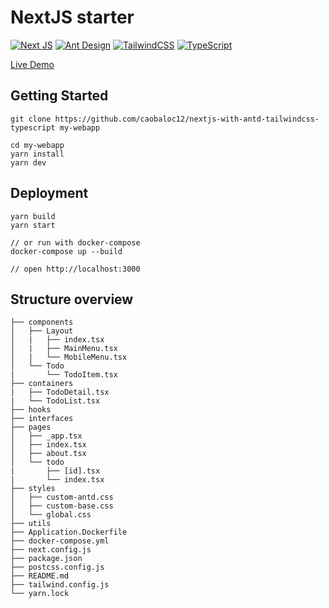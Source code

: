 # NextJS starter

[![Next JS](https://img.shields.io/badge/nextjs-%23000000.svg?style=for-the-badge&logo=next.js&logoColor=white)](https://github.com/vercel/next.js)
[![Ant Design](https://img.shields.io/badge/-AntDesign-%230170FE?style=for-the-badge&logo=ant-design&logoColor=white)](https://github.com/ant-design/ant-design)
[![TailwindCSS](https://img.shields.io/badge/tailwindcss-%2338B2AC.svg?style=for-the-badge&logo=tailwind-css&logoColor=white)](https://github.com/tailwindlabs/tailwindcss)
[![TypeScript](https://img.shields.io/badge/typescript-%23007ACC.svg?style=for-the-badge&logo=typescript&logoColor=white)](https://github.com/microsoft/TypeScript)

[Live Demo](https://nextjs-with-antd-tw-loccb90.vercel.app/)

## Getting Started

```
git clone https://github.com/caobaloc12/nextjs-with-antd-tailwindcss-typescript my-webapp

cd my-webapp
yarn install
yarn dev
```

## Deployment

```
yarn build
yarn start

// or run with docker-compose
docker-compose up --build

// open http://localhost:3000
```

## Structure overview
```
├── components
│   ├── Layout
│   |   ├── index.tsx
│   |   ├── MainMenu.tsx
│   |   └── MobileMenu.tsx
│   └── Todo
|       └── TodoItem.tsx
├── containers
|   ├── TodoDetail.tsx
|   └── TodoList.tsx
├── hooks
├── interfaces
├── pages
│   ├── _app.tsx
│   ├── index.tsx
│   ├── about.tsx
│   └── todo
|       ├── [id].tsx
|       └── index.tsx
├── styles
│   ├── custom-antd.css
│   ├── custom-base.css
│   └── global.css
├── utils
├── Application.Dockerfile
├── docker-compose.yml
├── next.config.js
├── package.json
├── postcss.config.js
├── README.md
├── tailwind.config.js
└── yarn.lock
```
